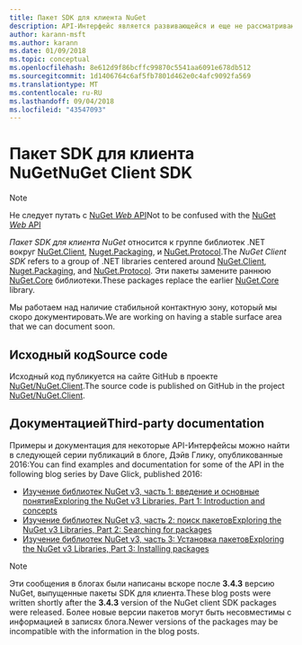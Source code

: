 ```yaml
---
title: Пакет SDK для клиента NuGet
description: API-Интерфейс является развивающейся и еще не рассматриваются, но примеры доступны в блоге Дэйв Глику.
author: karann-msft
ms.author: karann
ms.date: 01/09/2018
ms.topic: conceptual
ms.openlocfilehash: 8e612d9f86bcffc99870c5541aa6091e678db512
ms.sourcegitcommit: 1d1406764c6af5fb7801d462e0c4afc9092fa569
ms.translationtype: MT
ms.contentlocale: ru-RU
ms.lasthandoff: 09/04/2018
ms.locfileid: "43547093"
---
```

# <a name="nuget-client-sdk"></a><span data-ttu-id="f5f19-103">Пакет SDK для клиента NuGet</span><span class="sxs-lookup"><span data-stu-id="f5f19-103">NuGet Client SDK</span></span>

> [!Note]
> <span data-ttu-id="f5f19-104">Не следует путать с [NuGet *Web* API](https://docs.microsoft.com/en-us/nuget/api/overview)</span><span class="sxs-lookup"><span data-stu-id="f5f19-104">Not to be confused with the [NuGet *Web* API](https://docs.microsoft.com/en-us/nuget/api/overview)</span></span>

<span data-ttu-id="f5f19-105">*Пакет SDK для клиента NuGet* относится к группе библиотек .NET вокруг [NuGet.Client](https://www.nuget.org/packages/NuGet.Client), [Nuget.Packaging](https://www.nuget.org/packages/NuGet.Packaging), и [NuGet.Protocol](https://www.nuget.org/packages/NuGet.Protocol).</span><span class="sxs-lookup"><span data-stu-id="f5f19-105">The *NuGet Client SDK* refers to a group of .NET libraries centered around [NuGet.Client](https://www.nuget.org/packages/NuGet.Client), [Nuget.Packaging](https://www.nuget.org/packages/NuGet.Packaging), and [NuGet.Protocol](https://www.nuget.org/packages/NuGet.Protocol).</span></span> <span data-ttu-id="f5f19-106">Эти пакеты замените раннюю [NuGet.Core](https://www.nuget.org/packages/NuGet.Core/) библиотеки.</span><span class="sxs-lookup"><span data-stu-id="f5f19-106">These packages replace the earlier [NuGet.Core](https://www.nuget.org/packages/NuGet.Core/) library.</span></span>

<span data-ttu-id="f5f19-107">Мы работаем над наличие стабильной контактную зону, который мы скоро документировать.</span><span class="sxs-lookup"><span data-stu-id="f5f19-107">We are working on having a stable surface area that we can document soon.</span></span>

## <a name="source-code"></a><span data-ttu-id="f5f19-108">Исходный код</span><span class="sxs-lookup"><span data-stu-id="f5f19-108">Source code</span></span>

<span data-ttu-id="f5f19-109">Исходный код публикуется на сайте GitHub в проекте [NuGet/NuGet.Client](https://github.com/NuGet/NuGet.Client).</span><span class="sxs-lookup"><span data-stu-id="f5f19-109">The source code is published on GitHub in the project [NuGet/NuGet.Client](https://github.com/NuGet/NuGet.Client).</span></span>

## <a name="third-party-documentation"></a><span data-ttu-id="f5f19-110">Документацией</span><span class="sxs-lookup"><span data-stu-id="f5f19-110">Third-party documentation</span></span>

<span data-ttu-id="f5f19-111">Примеры и документация для некоторые API-Интерфейсы можно найти в следующей серии публикаций в блоге, Дэйв Глику, опубликованные 2016:</span><span class="sxs-lookup"><span data-stu-id="f5f19-111">You can find examples and documentation for some of the API in the following blog series by Dave Glick, published 2016:</span></span>

- [<span data-ttu-id="f5f19-112">Изучение библиотек NuGet v3, часть 1: введение и основные понятия</span><span class="sxs-lookup"><span data-stu-id="f5f19-112">Exploring the NuGet v3 Libraries, Part 1: Introduction and concepts</span></span>](http://daveaglick.com/posts/exploring-the-nuget-v3-libraries-part-1)
- [<span data-ttu-id="f5f19-113">Изучение библиотек NuGet v3, часть 2: поиск пакетов</span><span class="sxs-lookup"><span data-stu-id="f5f19-113">Exploring the NuGet v3 Libraries, Part 2: Searching for packages</span></span>](http://daveaglick.com/posts/exploring-the-nuget-v3-libraries-part-2)
- [<span data-ttu-id="f5f19-114">Изучение библиотек NuGet v3, часть 3: Установка пакетов</span><span class="sxs-lookup"><span data-stu-id="f5f19-114">Exploring the NuGet v3 Libraries, Part 3: Installing packages</span></span>](http://daveaglick.com/posts/exploring-the-nuget-v3-libraries-part-3)

> [!Note]
> <span data-ttu-id="f5f19-115">Эти сообщения в блогах были написаны вскоре после **3.4.3** версию NuGet, выпущенные пакеты SDK для клиента.</span><span class="sxs-lookup"><span data-stu-id="f5f19-115">These blog posts were written shortly after the **3.4.3** version of the NuGet client SDK packages were released.</span></span>
> <span data-ttu-id="f5f19-116">Более новые версии пакетов могут быть несовместимы с информацией в записях блога.</span><span class="sxs-lookup"><span data-stu-id="f5f19-116">Newer versions of the packages may be incompatible with the information in the blog posts.</span></span>
